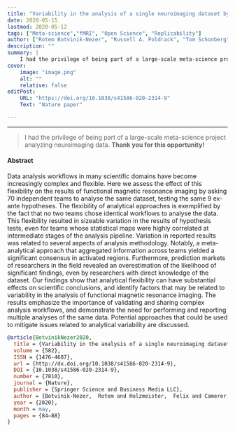 ```yaml
---
title: "Variability in the analysis of a single neuroimaging dataset by many teams" 
date: 2020-05-15
lastmod: 2020-05-12
tags: ["Meta-science","fMRI", "Open Science", "Replicability"]
author: ["Rotem Botvinik-Nezer", "Russell A. Poldrack", "Tom Schonberg", "and the whole team of great researchers"]
description: "" 
summary: |
    I had the privilege of being part of a large-scale meta-science project analyzing neuroimaging data. Thank you for this opportunity!
cover:
    image: "image.png"
    alt: ""
    relative: false
editPost:
    URL: "https://doi.org/10.1038/s41586-020-2314-9"
    Text: "Nature paper"

---
```


---

> I had the privilege of being part of a large-scale meta-science project analyzing neuroimaging data. **Thank you for this opportunity!**   

#### Abstract

Data analysis workflows in many scientific domains have become increasingly complex and flexible. Here we assess the effect of this flexibility on the results of functional magnetic resonance imaging by asking 70 independent teams to analyse the same dataset, testing the same 9 ex-ante hypotheses. The flexibility of analytical approaches is exemplified by the fact that no two teams chose identical workflows to analyse the data. This flexibility resulted in sizeable variation in the results of hypothesis tests, even for teams whose statistical maps were highly correlated at intermediate stages of the analysis pipeline. Variation in reported results was related to several aspects of analysis methodology. Notably, a meta-analytical approach that aggregated information across teams yielded a significant consensus in activated regions. Furthermore, prediction markets of researchers in the field revealed an overestimation of the likelihood of significant findings, even by researchers with direct knowledge of the dataset. Our findings show that analytical flexibility can have substantial effects on scientific conclusions, and identify factors that may be related to variability in the analysis of functional magnetic resonance imaging. The results emphasize the importance of validating and sharing complex analysis workflows, and demonstrate the need for performing and reporting multiple analyses of the same data. Potential approaches that could be used to mitigate issues related to analytical variability are discussed.

```BibTeX
@article{BotvinikNezer2020,
  title = {Variability in the analysis of a single neuroimaging dataset by many teams},
  volume = {582},
  ISSN = {1476-4687},
  url = {http://dx.doi.org/10.1038/s41586-020-2314-9},
  DOI = {10.1038/s41586-020-2314-9},
  number = {7810},
  journal = {Nature},
  publisher = {Springer Science and Business Media LLC},
  author = {Botvinik-Nezer,  Rotem and Holzmeister,  Felix and Camerer,  Colin F. and Dreber,  Anna and Huber,  Juergen and Johannesson,  Magnus and Kirchler,  Michael and Iwanir,  Roni and Mumford,  Jeanette A. and Adcock,  R. Alison and Avesani,  Paolo and Baczkowski,  Blazej M. and Bajracharya,  Aahana and Bakst,  Leah and Ball,  Sheryl and Barilari,  Marco and Bault,  Nadège and Beaton,  Derek and Beitner,  Julia and Benoit,  Roland G. and Berkers,  Ruud M. W. J. and Bhanji,  Jamil P. and Biswal,  Bharat B. and Bobadilla-Suarez,  Sebastian and Bortolini,  Tiago and Bottenhorn,  Katherine L. and Bowring,  Alexander and Braem,  Senne and Brooks,  Hayley R. and Brudner,  Emily G. and Calderon,  Cristian B. and Camilleri,  Julia A. and Castrellon,  Jaime J. and Cecchetti,  Luca and Cieslik,  Edna C. and Cole,  Zachary J. and Collignon,  Olivier and Cox,  Robert W. and Cunningham,  William A. and Czoschke,  Stefan and Dadi,  Kamalaker and Davis,  Charles P. and Luca,  Alberto De and Delgado,  Mauricio R. and Demetriou,  Lysia and Dennison,  Jeffrey B. and Di,  Xin and Dickie,  Erin W. and Dobryakova,  Ekaterina and Donnat,  Claire L. and Dukart,  Juergen and Duncan,  Niall W. and Durnez,  Joke and Eed,  Amr and Eickhoff,  Simon B. and Erhart,  Andrew and Fontanesi,  Laura and Fricke,  G. Matthew and Fu,  Shiguang and Galván,  Adriana and Gau,  Remi and Genon,  Sarah and Glatard,  Tristan and Glerean,  Enrico and Goeman,  Jelle J. and Golowin,  Sergej A. E. and González-García,  Carlos and Gorgolewski,  Krzysztof J. and Grady,  Cheryl L. and Green,  Mikella A. and Guassi Moreira,  João F. and Guest,  Olivia and Hakimi,  Shabnam and Hamilton,  J. Paul and Hancock,  Roeland and Handjaras,  Giacomo and Harry,  Bronson B. and Hawco,  Colin and Herholz,  Peer and Herman,  Gabrielle and Heunis,  Stephan and Hoffstaedter,  Felix and Hogeveen,  Jeremy and Holmes,  Susan and Hu,  Chuan-Peng and Huettel,  Scott A. and Hughes,  Matthew E. and Iacovella,  Vittorio and Iordan,  Alexandru D. and Isager,  Peder M. and Isik,  Ayse I. and Jahn,  Andrew and Johnson,  Matthew R. and Johnstone,  Tom and Joseph,  Michael J. E. and Juliano,  Anthony C. and Kable,  Joseph W. and Kassinopoulos,  Michalis and Koba,  Cemal and Kong,  Xiang-Zhen and Koscik,  Timothy R. and Kucukboyaci,  Nuri Erkut and Kuhl,  Brice A. and Kupek,  Sebastian and Laird,  Angela R. and Lamm,  Claus and Langner,  Robert and Lauharatanahirun,  Nina and Lee,  Hongmi and Lee,  Sangil and Leemans,  Alexander and Leo,  Andrea and Lesage,  Elise and Li,  Flora and Li,  Monica Y. C. and Lim,  Phui Cheng and Lintz,  Evan N. and Liphardt,  Schuyler W. and Losecaat Vermeer,  Annabel B. and Love,  Bradley C. and Mack,  Michael L. and Malpica,  Norberto and Marins,  Theo and Maumet,  Camille and McDonald,  Kelsey and McGuire,  Joseph T. and Melero,  Helena and Méndez Leal,  Adriana S. and Meyer,  Benjamin and Meyer,  Kristin N. and Mihai,  Glad and Mitsis,  Georgios D. and Moll,  Jorge and Nielson,  Dylan M. and Nilsonne,  Gustav and Notter,  Michael P. and Olivetti,  Emanuele and Onicas,  Adrian I. and Papale,  Paolo and Patil,  Kaustubh R. and Peelle,  Jonathan E. and Pérez,  Alexandre and Pischedda,  Doris and Poline,  Jean-Baptiste and Prystauka,  Yanina and Ray,  Shruti and Reuter-Lorenz,  Patricia A. and Reynolds,  Richard C. and Ricciardi,  Emiliano and Rieck,  Jenny R. and Rodriguez-Thompson,  Anais M. and Romyn,  Anthony and Salo,  Taylor and Samanez-Larkin,  Gregory R. and Sanz-Morales,  Emilio and Schlichting,  Margaret L. and Schultz,  Douglas H. and Shen,  Qiang and Sheridan,  Margaret A. and Silvers,  Jennifer A. and Skagerlund,  Kenny and Smith,  Alec and Smith,  David V. and Sokol-Hessner,  Peter and Steinkamp,  Simon R. and Tashjian,  Sarah M. and Thirion,  Bertrand and Thorp,  John N. and Tingh\"{o}g,  Gustav and Tisdall,  Loreen and Tompson,  Steven H. and Toro-Serey,  Claudio and Torre Tresols,  Juan Jesus and Tozzi,  Leonardo and Truong,  Vuong and Turella,  Luca and van ‘t Veer,  Anna E. and Verguts,  Tom and Vettel,  Jean M. and Vijayarajah,  Sagana and Vo,  Khoi and Wall,  Matthew B. and Weeda,  Wouter D. and Weis,  Susanne and White,  David J. and Wisniewski,  David and Xifra-Porxas,  Alba and Yearling,  Emily A. and Yoon,  Sangsuk and Yuan,  Rui and Yuen,  Kenneth S. L. and Zhang,  Lei and Zhang,  Xu and Zosky,  Joshua E. and Nichols,  Thomas E. and Poldrack,  Russell A. and Schonberg,  Tom},
  year = {2020},
  month = may,
  pages = {84–88}
}

```